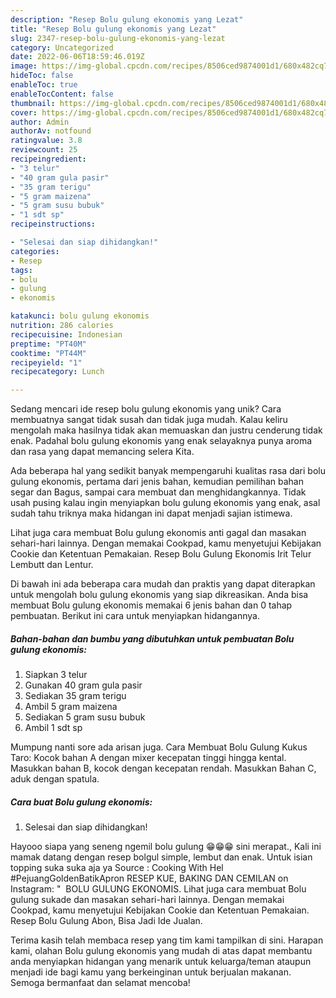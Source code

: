 ```yaml
---
description: "Resep Bolu gulung ekonomis yang Lezat"
title: "Resep Bolu gulung ekonomis yang Lezat"
slug: 2347-resep-bolu-gulung-ekonomis-yang-lezat
category: Uncategorized
date: 2022-06-06T18:59:46.019Z
image: https://img-global.cpcdn.com/recipes/8506ced9874001d1/680x482cq70/bolu-gulung-ekonomis-foto-resep-utama.jpg
hideToc: false
enableToc: true
enableTocContent: false
thumbnail: https://img-global.cpcdn.com/recipes/8506ced9874001d1/680x482cq70/bolu-gulung-ekonomis-foto-resep-utama.jpg
cover: https://img-global.cpcdn.com/recipes/8506ced9874001d1/680x482cq70/bolu-gulung-ekonomis-foto-resep-utama.jpg
author: Admin
authorAv: notfound
ratingvalue: 3.8
reviewcount: 25
recipeingredient:
- "3 telur"
- "40 gram gula pasir"
- "35 gram terigu"
- "5 gram maizena"
- "5 gram susu bubuk"
- "1 sdt sp"
recipeinstructions:

- "Selesai dan siap dihidangkan!"
categories:
- Resep
tags:
- bolu
- gulung
- ekonomis

katakunci: bolu gulung ekonomis 
nutrition: 286 calories
recipecuisine: Indonesian
preptime: "PT40M"
cooktime: "PT44M"
recipeyield: "1"
recipecategory: Lunch

---
```





Sedang mencari ide resep bolu gulung ekonomis yang unik? Cara membuatnya sangat tidak susah dan tidak juga mudah. Kalau keliru mengolah maka hasilnya tidak akan memuaskan dan justru cenderung tidak enak. Padahal bolu gulung ekonomis yang enak selayaknya punya aroma dan rasa yang dapat memancing selera Kita.





Ada beberapa hal yang sedikit banyak mempengaruhi kualitas rasa dari bolu gulung ekonomis, pertama dari jenis bahan, kemudian pemilihan bahan segar dan Bagus, sampai cara membuat dan menghidangkannya. Tidak usah pusing kalau ingin menyiapkan bolu gulung ekonomis yang enak,      asal sudah tahu triknya maka hidangan ini dapat menjadi sajian istimewa.














Lihat juga cara membuat Bolu gulung ekonomis anti gagal dan masakan sehari-hari lainnya. Dengan memakai Cookpad, kamu menyetujui Kebijakan Cookie dan Ketentuan Pemakaian. Resep Bolu Gulung Ekonomis Irit Telur Lembutt dan Lentur.






Di bawah ini ada beberapa cara mudah dan praktis yang dapat diterapkan untuk mengolah bolu gulung ekonomis yang siap dikreasikan. Anda bisa membuat Bolu gulung ekonomis memakai 6 jenis bahan dan 0 tahap pembuatan. Berikut ini cara untuk menyiapkan hidangannya.

<!--inarticleads1-->

##### Bahan-bahan dan bumbu yang dibutuhkan untuk pembuatan Bolu gulung ekonomis:

1. Siapkan 3 telur
1. Gunakan 40 gram gula pasir
1. Sediakan 35 gram terigu
1. Ambil 5 gram maizena
1. Sediakan 5 gram susu bubuk
1. Ambil 1 sdt sp


Mumpung nanti sore ada arisan juga. Cara Membuat Bolu Gulung Kukus Taro: Kocok bahan A dengan mixer kecepatan tinggi hingga kental. Masukkan bahan B, kocok dengan kecepatan rendah. Masukkan Bahan C, aduk dengan spatula. 

<!--inarticleads2-->

##### Cara buat Bolu gulung ekonomis:


1. Selesai dan siap dihidangkan!

Hayooo siapa yang seneng ngemil bolu gulung 😁😁😁 sini merapat., Kali ini mamak datang dengan resep bolgul simple, lembut dan enak. Untuk isian topping suka suka aja ya Source : Cooking With Hel #PejuangGoldenBatikApron RESEP KUE, BAKING DAN CEMILAN on Instagram: &#34; ️ BOLU GULUNG EKONOMIS. Lihat juga cara membuat Bolu gulung sukade dan masakan sehari-hari lainnya. Dengan memakai Cookpad, kamu menyetujui Kebijakan Cookie dan Ketentuan Pemakaian. Resep Bolu Gulung Abon, Bisa Jadi Ide Jualan. 

Terima kasih telah membaca resep yang tim kami tampilkan di sini. Harapan kami, olahan Bolu gulung ekonomis yang mudah di atas dapat membantu anda menyiapkan hidangan yang menarik untuk keluarga/teman ataupun menjadi ide bagi kamu yang berkeinginan untuk berjualan makanan. Semoga bermanfaat dan selamat mencoba!
